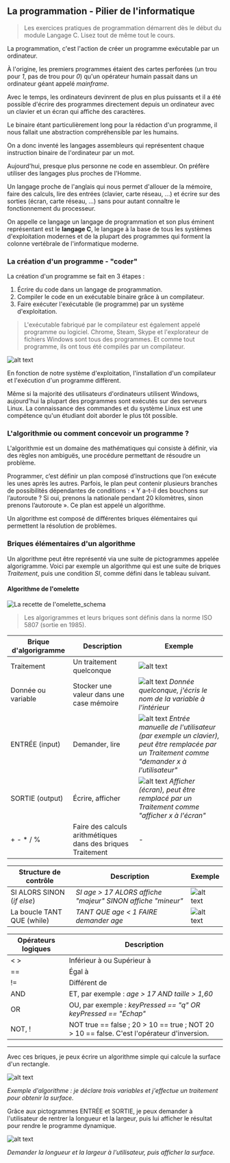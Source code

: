 ## La programmation - Pilier de l'informatique

> Les exercices pratiques de programmation démarrent dès le début du module Langage C. Lisez tout de même tout le cours.

La programmation, c'est l'action de créer un programme exécutable par un ordinateur. 

À l'origine, les premiers programmes étaient des cartes perforées (un trou pour *1*, pas de trou pour *0*) qu'un opérateur humain passait dans un ordinateur géant appelé *mainframe*.

Avec le temps, les ordinateurs devinrent de plus en plus puissants et il a été possible d'écrire des programmes directement depuis un ordinateur avec un clavier et un écran qui affiche des caractères.

Le binaire étant particulièrement long pour la rédaction d'un programme, il nous fallait une abstraction compréhensible par les humains.

On a donc inventé les langages assembleurs qui représentent chaque instruction binaire de l'ordinateur par un mot.

Aujourd'hui, presque plus personne ne code en assembleur. On préfère utiliser des langages plus proches de l'Homme.

Un langage proche de l'anglais qui nous permet d'allouer de la mémoire, faire des calculs, lire des entrées (clavier, carte réseau, ...) et écrire sur des sorties (écran, carte réseau, ...) sans pour autant connaître le fonctionnement du processeur.

On appelle ce langage un langage de programmation et son plus éminent représentant est le **langage C**, le langage à la base de tous les systèmes d'exploitation modernes et de la plupart des programmes qui forment la colonne vertébrale de l'informatique moderne.

### La création d'un programme - "coder"

La création d'un programme se fait en 3 étapes :
1. Écrire du code dans un langage de programmation.
2. Compiler le code en un exécutable binaire grâce à un compilateur.
3. Faire exécuter l'exécutable (le programme) par un système d'exploitation.

> L'exécutable fabriqué par le compilateur est également appelé programme ou logiciel. Chrome, Steam, Skype et l'explorateur de fichiers Windows sont tous des programmes. Et comme tout programme, ils ont tous été compilés par un compilateur.

![alt text](../../images/image-18.png)

En fonction de notre système d'exploitation, l'installation d'un compilateur et l'exécution d'un programme diffèrent.

Même si la majorité des utilisateurs d'ordinateurs utilisent Windows, aujourd'hui la plupart des programmes sont exécutés sur des serveurs Linux. La connaissance des commandes et du système Linux est une compétence qu'un étudiant doit aborder le plus tôt possible.

### L'algorithmie ou comment concevoir un programme ?

L'algorithmie est un domaine des mathématiques qui consiste à définir, via des règles non ambiguës, une procédure permettant de résoudre un problème.

Programmer, c’est définir un plan composé d’instructions que l’on exécute les unes après les autres. Parfois, le plan peut contenir plusieurs branches de possibilités dépendantes de conditions : « Y a-t-il des bouchons sur l’autoroute ? Si oui, prenons la nationale pendant 20 kilomètres, sinon prenons l’autoroute ». Ce plan est appelé un algorithme.

Un algorithme est composé de différentes briques élémentaires qui permettent la résolution de problèmes.

### Briques élémentaires d'un algorithme

Un algorithme peut être représenté via une suite de pictogrammes appelée algorigramme. Voici par exemple un algorithme qui est une suite de briques *Traitement*, puis une condition *SI*, comme défini dans le tableau suivant.

#### Algorithme de l'omelette
![La recette de l'omelette_schema](../../images/image-2.png)

> Les algorigrammes et leurs briques sont définis dans la norme ISO 5807 (sortie en 1985).

| Brique d'algorigramme | Description | Exemple |
|------------------------|-------------|---------|
| Traitement            | Un traitement quelconque | ![alt text](../../images/image-8.png) |
| Donnée ou variable    | Stocker une valeur dans une case mémoire | ![alt text](../../images/image-7.png) *Donnée quelconque, j'écris le nom de la variable à l'intérieur* |
| ENTRÉE (input)        | Demander, lire | ![alt text](../../images/image-13.png) *Entrée manuelle de l'utilisateur (par exemple un clavier), peut être remplacée par un Traitement comme "demander x à l'utilisateur"* |
| SORTIE (output)       | Écrire, afficher | ![alt text](../../images/image-14.png) *Afficher (écran), peut être remplacé par un Traitement comme "afficher x à l'écran"* |
| + - * / %             | Faire des calculs arithmétiques dans des briques Traitement | - |

| Structure de contrôle | Description | Exemple |
|-----------------------|-------------|---------|
| SI ALORS SINON (*if else*) | *SI age > 17 ALORS affiche "majeur" SINON affiche "mineur"* | ![alt text](../../images/image-12.png) |
| La boucle TANT QUE (while) | *TANT QUE age < 1 FAIRE demander age* | ![alt text](../../images/image-15.png) |

| Opérateurs logiques   | Description |
|------------------------|-------------|
| < >                   | Inférieur à ou Supérieur à |
| ==                    | Égal à |
| !=                    | Différent de |
| AND                   | ET, par exemple : *age > 17 AND taille > 1,60* |
| OR                    | OU, par exemple : *keyPressed == "q" OR keyPressed == "Echap"* |
| NOT, !                | NOT true == false ; 20 > 10 == true ; NOT 20 > 10 == false. C'est l'opérateur d'inversion. |

---

Avec ces briques, je peux écrire un algorithme simple qui calcule la surface d'un rectangle.

![alt text](../../images/image-10.png)

*Exemple d'algorithme : je déclare trois variables et j'effectue un traitement pour obtenir la surface.*

Grâce aux pictogrammes ENTRÉE et SORTIE, je peux demander à l'utilisateur de rentrer la longueur et la largeur, puis lui afficher le résultat pour rendre le programme dynamique.

![alt text](../../images/image-17.png) 

*Demander la longueur et la largeur à l'utilisateur, puis afficher la surface.*
